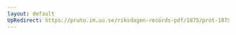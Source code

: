 ```yaml
---
layout: default
UpRedirect: https://pruto.im.uu.se/riksdagen-records-pdf/1875/prot-1875--ak--035.pdf
---
```

